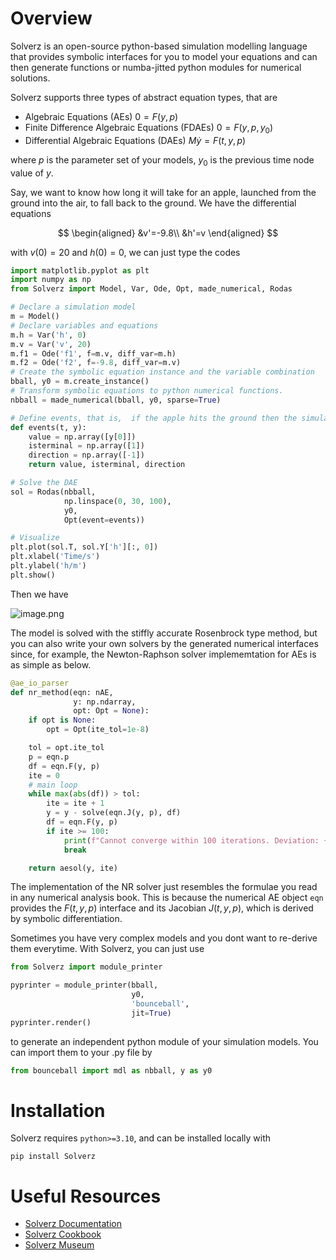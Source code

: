 # Overview
Solverz is an open-source python-based simulation modelling language that provides symbolic interfaces for you to model your equations and can then generate functions or numba-jitted python modules for numerical solutions. 

Solverz supports three types of abstract equation types, that are

- Algebraic Equations (AEs) $0=F(y,p)$
- Finite Difference Algebraic Equations (FDAEs) $0=F(y,p,y_0)$
- Differential Algebraic Equations (DAEs) $M\dot{y}=F(t,y,p)$

where $p$ is the parameter set of your models, $y_0$ is the previous time node value of $y$.

Say, we want to know how long it will take for an apple, launched from the ground into the air, to fall back to the
ground. We have the differential equations 

$$
\begin{aligned}
&v'=-9.8\\
&h'=v
\end{aligned}
$$ 

with $v(0)=20$ and $h(0)=0$, we can just type the codes
```python
import matplotlib.pyplot as plt
import numpy as np
from Solverz import Model, Var, Ode, Opt, made_numerical, Rodas

# Declare a simulation model
m = Model()
# Declare variables and equations
m.h = Var('h', 0)
m.v = Var('v', 20)
m.f1 = Ode('f1', f=m.v, diff_var=m.h)
m.f2 = Ode('f2', f=-9.8, diff_var=m.v)
# Create the symbolic equation instance and the variable combination 
bball, y0 = m.create_instance()
# Transform symbolic equations to python numerical functions.
nbball = made_numerical(bball, y0, sparse=True)

# Define events, that is,  if the apple hits the ground then the simulation will cease.
def events(t, y):
    value = np.array([y[0]]) 
    isterminal = np.array([1]) 
    direction = np.array([-1]) 
    return value, isterminal, direction

# Solve the DAE
sol = Rodas(nbball,
            np.linspace(0, 30, 100), 
            y0, 
            Opt(event=events))

# Visualize
plt.plot(sol.T, sol.Y['h'][:, 0])
plt.xlabel('Time/s')
plt.ylabel('h/m')
plt.show()
```
Then we have

![image.png](res.png)

The model is solved with the stiffly accurate Rosenbrock type method, but you can also write your own solvers by the generated numerical interfaces since, for example, the Newton-Raphson solver implememtation for AEs is as simple as below.
```python
@ae_io_parser
def nr_method(eqn: nAE,
              y: np.ndarray,
              opt: Opt = None):
    if opt is None:
        opt = Opt(ite_tol=1e-8)

    tol = opt.ite_tol
    p = eqn.p
    df = eqn.F(y, p)
    ite = 0
    # main loop
    while max(abs(df)) > tol:
        ite = ite + 1
        y = y - solve(eqn.J(y, p), df)
        df = eqn.F(y, p)
        if ite >= 100:
            print(f"Cannot converge within 100 iterations. Deviation: {max(abs(df))}!")
            break

    return aesol(y, ite)
```
The implementation of the NR solver just resembles the formulae you read in any numerical analysis book. This is because the numerical AE object `eqn` provides the $F(t,y,p)$ interface and its Jacobian $J(t,y,p)$, which is derived by symbolic differentiation. 

Sometimes you have very complex models and you dont want to re-derive them everytime. With Solverz, you can just use
```python
from Solverz import module_printer

pyprinter = module_printer(bball,
                           y0,
                           'bounceball',
                           jit=True)
pyprinter.render()
```
to generate an independent python module of your simulation models. You can import them to your .py file by

```python
from bounceball import mdl as nbball, y as y0
```

# Installation

Solverz requires ```python>=3.10```, and can be installed locally with

```shell
pip install Solverz
```

# Useful Resources

- [Solverz Documentation](https://doc.solverz.org)
- [Solverz Cookbook](https://cook.solverz.org)
- [Solverz Museum](https://solmuseum.solverz.org)

 
